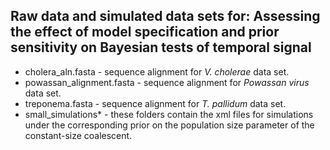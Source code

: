 ## Raw data and simulated data sets for: Assessing the effect of model specification and prior sensitivity on Bayesian tests of temporal signal

- cholera_aln.fasta - sequence alignment for _V. cholerae_ data set.
- powassan_alignment.fasta - sequence alignment for _Powassan virus_ data set.
- treponema.fasta - sequence alignment for _T. pallidum_ data set.
- small_simulations* - these folders contain the xml files for simulations under the corresponding prior on the population size parameter of the constant-size coalescent.

